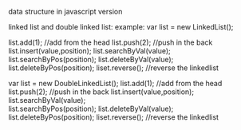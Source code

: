 data structure in javascript version

linked list and double linked list:
example:
var list = new LinkedList();

list.add(1); //add from the head
list.push(2); //push in the back
list.insert(value,position);
list.searchByVal(value);  
list.searchByPos(position);
list.deleteByVal(value);
list.deleteByPos(position);
liset.reverse(); //reverse the linkedlist



var list = new DoubleLinkedList();
list.add(1); //add from the head
list.push(2); //push in the back
list.insert(value,position);
list.searchByVal(value);  
list.searchByPos(position);
list.deleteByVal(value);
list.deleteByPos(position);
liset.reverse(); //reverse the linkedlist